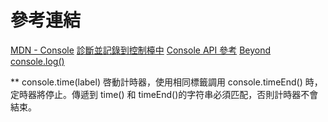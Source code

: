 # 參考連結

[MDN - Console](https://developer.mozilla.org/zh-CN/docs/Web/API/Console)
[診斷並記錄到控制檯中](https://developers.google.com/web/tools/chrome-devtools/console/console-write?hl=zh-tw)
[Console API 參考](https://developers.google.com/web/tools/chrome-devtools/console/console-reference?hl=zh-tw)
[Beyond console.log()](https://medium.com/@mattburgess/beyond-console-log-2400fdf4a9d8)

** console.time(label)
啓動計時器，使用相同標籤調用 console.timeEnd() 時，定時器將停止。傳遞到 time() 和 timeEnd()的字符串必須匹配，否則計時器不會結束。